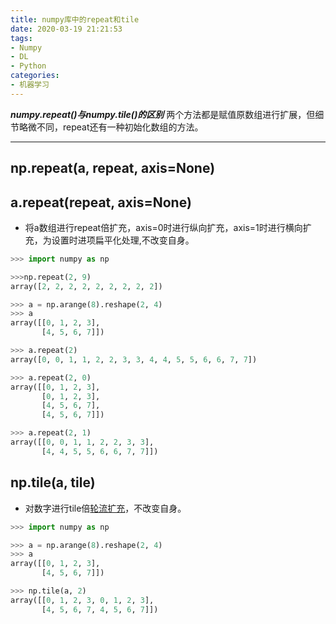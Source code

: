 ```yaml
---
title: numpy库中的repeat和tile
date: 2020-03-19 21:21:53
tags:
- Numpy
- DL
- Python
categories:
- 机器学习
---
```

***numpy.repeat()与numpy.tile()的区别***
两个方法都是赋值原数组进行扩展，但细节略微不同，repeat还有一种初始化数组的方法。
<!--more-->
---
## np.repeat(a, repeat, axis=None)
## a.repeat(repeat, axis=None)
- 将a数组进行repeat倍扩充，axis=0时进行纵向扩充，axis=1时进行横向扩充，为设置时进项扁平化处理,不改变自身。
```python
>>> import numpy as np

>>>np.repeat(2, 9)
array([2, 2, 2, 2, 2, 2, 2, 2, 2])

>>> a = np.arange(8).reshape(2, 4)
>>> a
array([[0, 1, 2, 3],
       [4, 5, 6, 7]])

>>> a.repeat(2)
array([0, 0, 1, 1, 2, 2, 3, 3, 4, 4, 5, 5, 6, 6, 7, 7])

>>> a.repeat(2, 0)
array([[0, 1, 2, 3],
       [0, 1, 2, 3],
       [4, 5, 6, 7],
       [4, 5, 6, 7]])

>>> a.repeat(2, 1)
array([[0, 0, 1, 1, 2, 2, 3, 3],
       [4, 4, 5, 5, 6, 6, 7, 7]])
```

## np.tile(a, tile)
- 对数字进行tile倍<u>轮流扩充</u>，不改变自身。
```python
>>> import numpy as np

>>> a = np.arange(8).reshape(2, 4)
>>> a
array([[0, 1, 2, 3],
       [4, 5, 6, 7]])

>>> np.tile(a, 2)
array([[0, 1, 2, 3, 0, 1, 2, 3],
       [4, 5, 6, 7, 4, 5, 6, 7]])
```